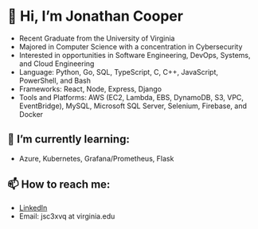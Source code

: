 # 👋 Hi, I’m Jonathan Cooper
- Recent Graduate from the University of Virginia
- Majored in Computer Science with a concentration in Cybersecurity
- Interested in opportunities in Software Engineering, DevOps, Systems, and Cloud Engineering
- Language: Python, Go, SQL, TypeScript, C, C++, JavaScript, PowerShell, and Bash
- Frameworks: React, Node, Express, Django
- Tools and Platforms: AWS (EC2, Lambda, EBS, DynamoDB, S3, VPC, EventBridge), MySQL, Microsoft SQL Server, Selenium, Firebase, and Docker

## 🌱 I’m currently learning:
- Azure, Kubernetes, Grafana/Prometheus, Flask
## 📫 How to reach me:
- [LinkedIn](https://www.linkedin.com/in/jonathan-sch-cooper)
- Email: jsc3xvq at virginia.edu



<!---
csj606/csj606 is a ✨ special ✨ repository because its `README.md` (this file) appears on your GitHub profile.
You can click the Preview link to take a look at your changes.
--->
